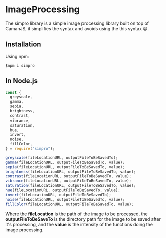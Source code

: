 # ImageProcessing

The simpro library is a simple image processing library built on top of CamanJS, it simplifies the syntax and avoids using the this syntax 😁.

## Installation

Using npm:

```shell
$npm i simpro
```

## In Node.js

```js
const {
  greyscale,
  gamma,
  sepia,
  brightness,
  contrast,
  vibrance,
  saturation,
  hue,
  invert,
  noise,
  fillColor,
} = require("simpro");

greyscale(fileLocationURL, outputFileToBeSavedTo);
gamma(fileLocationURL, outputFileToBeSavedTo, value);
sepia(fileLocationURL, outputFileToBeSavedTo, value);
brightness(fileLocationURL, outputFileToBeSavedTo, value);
contrast(fileLocationURL, outputFileToBeSavedTo, value);
vibrance(fileLocationURL, outputFileToBeSavedTo, value);
saturation(fileLocationURL, outputFileToBeSavedTo, value);
hue(fileLocationURL, outputFileToBeSavedTo, value);
invert(fileLocationURL, outputFileToBeSavedTo);
noise(fileLocationURL, outputFileToBeSavedTo, value);
fillColor(fileLocationURL, outputFileToBeSavedTo, value);
```
Where the **fileLocation** is the path of the image to be processed, the **outputFileToBeSaveTo** is the directory path for the image to be saved after it's processing, and the **value** is the intensity of the functions doing the image processing.
